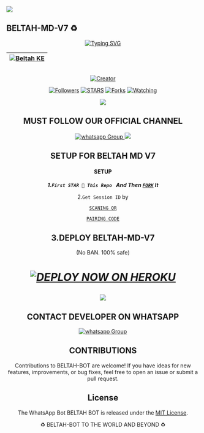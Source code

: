 <a><img src='https://i.imgur.com/LyHic3i.gif'/></a>
## BELTAH-MD-V7 ♻️ 
<div align="center">
<a href="https://git.io/typing-svg"><img src="https://readme-typing-svg.demolab.com?font=Black+Ops+One&size=50&pause=1000&color=1BAFBAFF&center=true&width=910&height=100&lines=BELTAH+MD+V7;A+WHATSAPP+BOT;CREATED+BY+BELTAH+TECH" alt="Typing SVG" /></a>
  </p>
<div align="center">

| [![Beltah KE](https://telegra.ph/file/dcce2ddee6cc7597c859a.jpg?lenght=50width=50)](https://github.com/Beltahtech)|
|----|

<p align="center">
  <a href="#"><img src="http://readme-typing-svg.herokuapp.com?color=d1fa02&center=true&vCenter=true&multiline=false&lines=BELTAH-MD-V7+Is+Safe+on+Heroku" alt="">
</p>
<p align="center">
<a href="#"><img title="Creator" src="https://img.shields.io/badge/Creator-BELTAH TECH-red.svg?style=for-the-badge&logo=github"></a>
<p/>
<p align="center">
<a href="https://github.com/Beltah-MD? tab=followers"><img title="Followers" src="https://img.shields.io/github/followers/popkid-ke?label=Followers&style=social"></a>
<a href="https://github.com/popkid-ke/killer/stargazers/"><img title="STARS" src="https://img.shields.io/github/stars/Beltahtech/Beltah-Bot?&style=social"></a>
<a href="https://github.com/Beltahtech/Beltah-Bot/network/members"><img title="Forks" src="https://img.shields.io/github/forks/Beltahtech/Beltah-Bot?style=social"></a>
<a href="https://github.com/Beltatech/Beltah-Bot/watchers"><img title="Watching" src="https://img.shields.io/github/watchers/Beltahtech/Beltah-Bot?label=Watching&style=social"></a>

  <a><img src='https://i.imgur.com/LyHic3i.gif'/></a>
  
  ## MUST FOLLOW OUR OFFICIAL CHANNEL
<a href="https://whatsapp.com/channel/0029VaRHDBKKmCPKp9B2uH2F" target="_blank">
    <img alt="whatsapp Group" src="https://img.shields.io/badge/ Whatsapp Support Channel -25D366?style=for-the-badge&logo=whatsapp&logoColor=white" />
  </a>
<a><img src='https://i.imgur.com/LyHic3i.gif'/></a>

## SETUP FOR BELTAH MD V7
#### SETUP 

***1.`First STAR 🌟 This Repo ` And Then [`FORK`](https://github.com/Devbeltah/V7-Beltah/fork) It***

2.`Get Session ID` by 

[`SCANING QR`](https://beltah-pairing-cd08d1694a1f.herokuapp.com/qr) 
    
[`PAIRING CODE`](https://beltah-pairing-cd08d1694a1f.herokuapp.com/pair)

## 3.DEPLOY BELTAH-MD-V7
(No BAN. 100% safe) 
<h1 align="center">
 
 ***[![DEPLOY NOW ON HEROKU](https://www.herokucdn.com/deploy/button.svg)](https://dashboard.heroku.com/new?button-url=https://github.com/Devbeltah/V7-Beltah&template=https://github.com/Devbeltah/V7-Beltah.git)***

 <a><img src='https://i.imgur.com/LyHic3i.gif'/></a>

 ## CONTACT DEVELOPER ON WHATSAPP 
 
<a href="https://wa.me/254114141192" target="_blank">
    <img alt="whatsapp Group" src="https://img.shields.io/badge/ Beltah Tech contact -25D366?style=for-the-badge&logo=whatsapp&logoColor=white" />
  </a> 
</p>

## CONTRIBUTIONS

Contributions to BELTAH-BOT are welcome! If you have ideas for new features, improvements, or bug fixes, feel free to open an issue or submit a pull request. <br>

## License

The WhatsApp Bot BELTAH BOT is released under the [MIT License](https://opensource.org/licenses/MIT).

♻️ BELTAH-BOT TO THE WORLD AND BEYOND ♻️
